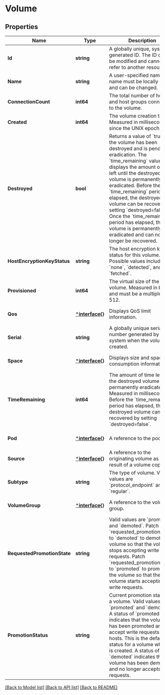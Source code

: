 # Volume

## Properties
Name | Type | Description | Notes
------------ | ------------- | ------------- | -------------
**Id** | **string** | A globally unique, system-generated ID. The ID cannot be modified and cannot refer to another resource. | [optional] [default to null]
**Name** | **string** | A user-specified name. The name must be locally unique and can be changed. | [optional] [default to null]
**ConnectionCount** | **int64** | The total number of hosts and host groups connected to the volume. | [optional] [default to null]
**Created** | **int64** | The volume creation time. Measured in milliseconds since the UNIX epoch. | [optional] [default to null]
**Destroyed** | **bool** | Returns a value of &#x60;true&#x60; if the volume has been destroyed and is pending eradication. The &#x60;time_remaining&#x60; value displays the amount of time left until the destroyed volume is permanently eradicated. Before the &#x60;time_remaining&#x60; period has elapsed, the destroyed volume can be recovered by setting &#x60;destroyed&#x3D;false&#x60;. Once the &#x60;time_remaining&#x60; period has elapsed, the volume is permanently eradicated and can no longer be recovered. | [optional] [default to null]
**HostEncryptionKeyStatus** | **string** | The host encryption key status for this volume. Possible values include &#x60;none&#x60;, &#x60;detected&#x60;, and &#x60;fetched&#x60;. | [optional] [default to null]
**Provisioned** | **int64** | The virtual size of the volume. Measured in bytes and must be a multiple of 512. | [optional] [default to null]
**Qos** | [***interface{}**](interface{}.md) | Displays QoS limit information. | [optional] [default to null]
**Serial** | **string** | A globally unique serial number generated by the system when the volume is created. | [optional] [default to null]
**Space** | [***interface{}**](interface{}.md) | Displays size and space consumption information. | [optional] [default to null]
**TimeRemaining** | **int64** | The amount of time left until the destroyed volume is permanently eradicated. Measured in milliseconds. Before the &#x60;time_remaining&#x60; period has elapsed, the destroyed volume can be recovered by setting &#x60;destroyed&#x3D;false&#x60;. | [optional] [default to null]
**Pod** | [***interface{}**](interface{}.md) | A reference to the pod. | [optional] [default to null]
**Source** | [***interface{}**](interface{}.md) | A reference to the originating volume as a result of a volume copy. | [optional] [default to null]
**Subtype** | **string** | The type of volume. Valid values are &#x60;protocol_endpoint&#x60; and &#x60;regular&#x60;. | [optional] [default to null]
**VolumeGroup** | [***interface{}**](interface{}.md) | A reference to the volume group. | [optional] [default to null]
**RequestedPromotionState** | **string** | Valid values are &#x60;promoted&#x60; and &#x60;demoted&#x60;. Patch &#x60;requested_promotion_state&#x60; to &#x60;demoted&#x60; to demote the volume so that the volume stops accepting write requests. Patch &#x60;requested_promotion_state&#x60; to &#x60;promoted&#x60; to promote the volume so that the volume starts accepting write requests. | [optional] [default to null]
**PromotionStatus** | **string** | Current promotion status of a volume. Valid values are &#x60;promoted&#x60; and &#x60;demoted&#x60;. A status of &#x60;promoted&#x60; indicates that the volume has been promoted and can accept write requests from hosts. This is the default status for a volume when it is created. A status of &#x60;demoted&#x60; indicates that the volume has been demoted and no longer accepts write requests. | [optional] [default to null]

[[Back to Model list]](../README.md#documentation-for-models) [[Back to API list]](../README.md#documentation-for-api-endpoints) [[Back to README]](../README.md)

